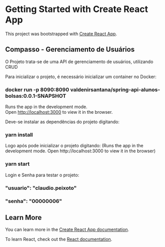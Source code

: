 # Getting Started with Create React App

This project was bootstrapped with [Create React App](https://github.com/facebook/create-react-app).

## Compasso - Gerenciamento de Usuários

O Projeto trata-se de uma API de gerenciamento de usuários, utilizando CRUD

Para inicializar o projeto, é necessário inicializar um container no Docker:

### docker run -p 8090:8090 valdenirsantana/spring-api-alunos-bolsas:0.0.1-SNAPSHOT

Runs the app in the development mode.\
Open [http://localhost:3000](http://localhost:3000) to view it in the browser.

Deve-se instalar as dependências do projeto digitando:

### yarn install

Logo após pode inicializar o projeto digitando:
(Runs the app in the development mode.
Open http://localhost:3000 to view it in the browser)

### yarn start

Login e Senha para testar o projeto:

### "usuario": "claudio.peixoto"
### "senha": "00000006"

## Learn More

You can learn more in the [Create React App documentation](https://facebook.github.io/create-react-app/docs/getting-started).

To learn React, check out the [React documentation](https://reactjs.org/).
